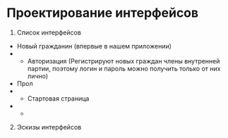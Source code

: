 # Проектирование интерфейсов
1. Список интерфейсов
- Новый гражданин (впервые в нашем приложении)
- - Авторизация (Регистрируют новых граждан члены внутренней партии, поэтому логин и пароль можно получить только от них лично)
- Прол
- - Стартовая страница
- - 

2. Эскизы интерфейсов
